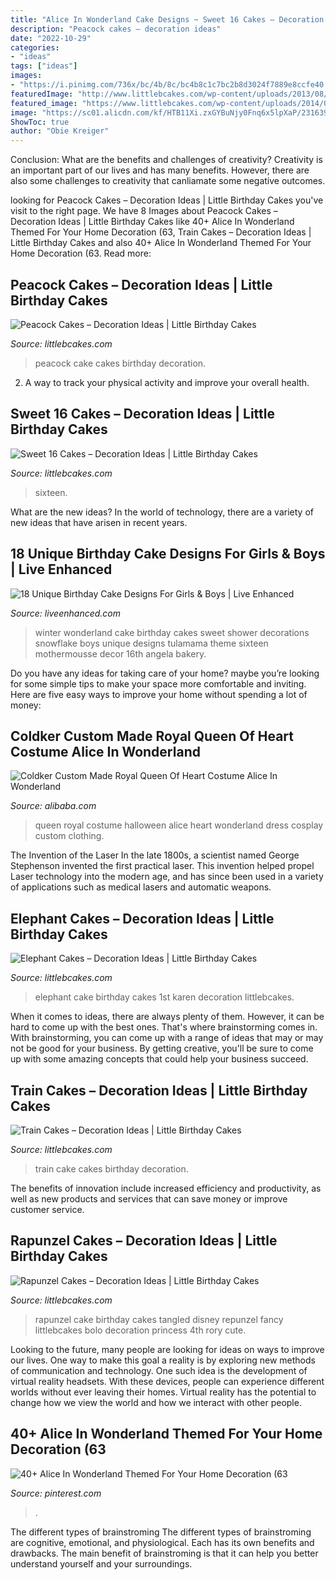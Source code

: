 ```yaml
---
title: "Alice In Wonderland Cake Designs ~ Sweet 16 Cakes – Decoration Ideas"
description: "Peacock cakes – decoration ideas"
date: "2022-10-29"
categories:
- "ideas"
tags: ["ideas"]
images:
- "https://i.pinimg.com/736x/bc/4b/8c/bc4b8c1c7bc2b8d3024f7889e8ccfe40.jpg"
featuredImage: "http://www.littlebcakes.com/wp-content/uploads/2013/08/Rapunzel-Cakes.jpg"
featured_image: "https://www.littlebcakes.com/wp-content/uploads/2014/02/Peacock-Cake-Ideas.jpg"
image: "https://sc01.alicdn.com/kf/HTB11Xi.zxGYBuNjy0Fnq6x5lpXaP/231639726/HTB11Xi.zxGYBuNjy0Fnq6x5lpXaP.jpg"
ShowToc: true
author: "Obie Kreiger"
---
```



Conclusion: What are the benefits and challenges of creativity?
Creativity is an important part of our lives and has many benefits. However, there are also some challenges to creativity that canliamate some negative outcomes.

	

		
looking for Peacock Cakes – Decoration Ideas | Little Birthday Cakes you've visit to the right page. We have 8 Images about Peacock Cakes – Decoration Ideas | Little Birthday Cakes like 40+ Alice In Wonderland Themed For Your Home Decoration (63, Train Cakes – Decoration Ideas | Little Birthday Cakes and also 40+ Alice In Wonderland Themed For Your Home Decoration (63. Read more:
		
    
## Peacock Cakes – Decoration Ideas | Little Birthday Cakes

<img loading=lazy src="https://www.littlebcakes.com/wp-content/uploads/2014/02/Peacock-Cake-Ideas.jpg" onerror="this.onerror=null;this.src='https://tse1.mm.bing.net/th?id=OIP.gVBzUWngRB1_0sMhLdhksAHaK6&amp;pid=15.1';" alt="Peacock Cakes – Decoration Ideas | Little Birthday Cakes">

_Source: littlebcakes.com_

>peacock cake cakes birthday decoration. 

	

2. A way to track your physical activity and improve your overall health.

    
## Sweet 16 Cakes – Decoration Ideas | Little Birthday Cakes

<img loading=lazy src="https://www.littlebcakes.com/wp-content/uploads/2014/02/Sweet-16-Cake-Ideas.jpg" onerror="this.onerror=null;this.src='https://tse4.mm.bing.net/th?id=OIP.YbbNUffOmahYdG1P8W8xIAHaLJ&amp;pid=15.1';" alt="Sweet 16 Cakes – Decoration Ideas | Little Birthday Cakes">

_Source: littlebcakes.com_

>sixteen. 

	

What are the new ideas?
In the world of technology, there are a variety of new ideas that have arisen in recent years.

    
## 18 Unique Birthday Cake Designs For Girls &amp; Boys | Live Enhanced

<img loading=lazy src="http://www.liveenhanced.com/wp-content/uploads/2018/02/Winter-Wonderland-Cakes-1.jpg" onerror="this.onerror=null;this.src='https://tse2.mm.bing.net/th?id=OIP.iLw68BCfenpFTe84ge7B1QHaLY&amp;pid=15.1';" alt="18 Unique Birthday Cake Designs For Girls &amp; Boys | Live Enhanced">

_Source: liveenhanced.com_

>winter wonderland cake birthday cakes sweet shower decorations snowflake boys unique designs tulamama theme sixteen mothermousse decor 16th angela bakery. 

	

Do you have any ideas for taking care of your home? maybe you’re looking for some simple tips to make your space more comfortable and inviting. Here are five easy ways to improve your home without spending a lot of money:

    
## Coldker Custom Made Royal Queen Of Heart Costume Alice In Wonderland

<img loading=lazy src="https://sc01.alicdn.com/kf/HTB11Xi.zxGYBuNjy0Fnq6x5lpXaP/231639726/HTB11Xi.zxGYBuNjy0Fnq6x5lpXaP.jpg" onerror="this.onerror=null;this.src='https://tse2.mm.bing.net/th?id=OIP.TTbuYoP8Vv5lLE1t7zE6SwHaKl&amp;pid=15.1';" alt="Coldker Custom Made Royal Queen Of Heart Costume Alice In Wonderland">

_Source: alibaba.com_

>queen royal costume halloween alice heart wonderland dress cosplay custom clothing. 

	

The Invention of the Laser
In the late 1800s, a scientist named George Stephenson invented the first practical laser. This invention helped propel Laser technology into the modern age, and has since been used in a variety of applications such as medical lasers and automatic weapons.

    
## Elephant Cakes – Decoration Ideas | Little Birthday Cakes

<img loading=lazy src="http://www.littlebcakes.com/wp-content/uploads/2014/05/Elephant-Cake-Images.jpg" onerror="this.onerror=null;this.src='https://tse2.mm.bing.net/th?id=OIP.lzlTJhX1_wAFufW09OdovQHaJ4&amp;pid=15.1';" alt="Elephant Cakes – Decoration Ideas | Little Birthday Cakes">

_Source: littlebcakes.com_

>elephant cake birthday cakes 1st karen decoration littlebcakes. 

	

When it comes to ideas, there are always plenty of them. However, it can be hard to come up with the best ones. That's where brainstorming comes in. With brainstorming, you can come up with a range of ideas that may or may not be good for your business. By getting creative, you'll be sure to come up with some amazing concepts that could help your business succeed.

    
## Train Cakes – Decoration Ideas | Little Birthday Cakes

<img loading=lazy src="http://www.littlebcakes.com/wp-content/uploads/2013/08/Train-Cake-Ideas.jpg" onerror="this.onerror=null;this.src='https://tse4.mm.bing.net/th?id=OIP.c8cHFkezdIaZzutrr2QQvQHaJ4&amp;pid=15.1';" alt="Train Cakes – Decoration Ideas | Little Birthday Cakes">

_Source: littlebcakes.com_

>train cake cakes birthday decoration. 

	

The benefits of innovation include increased efficiency and productivity, as well as new products and services that can save money or improve customer service.

    
## Rapunzel Cakes – Decoration Ideas | Little Birthday Cakes

<img loading=lazy src="http://www.littlebcakes.com/wp-content/uploads/2013/08/Rapunzel-Cakes.jpg" onerror="this.onerror=null;this.src='https://tse3.mm.bing.net/th?id=OIP.lkv30_yrQuSNxYihLhAUywHaJ4&amp;pid=15.1';" alt="Rapunzel Cakes – Decoration Ideas | Little Birthday Cakes">

_Source: littlebcakes.com_

>rapunzel cake birthday cakes tangled disney repunzel fancy littlebcakes bolo decoration princess 4th rory cute. 

	

Looking to the future, many people are looking for ideas on ways to improve our lives. One way to make this goal a reality is by exploring new methods of communication and technology. One such idea is the development of virtual reality headsets. With these devices, people can experience different worlds without ever leaving their homes. Virtual reality has the potential to change how we view the world and how we interact with other people.

    
## 40+ Alice In Wonderland Themed For Your Home Decoration (63

<img loading=lazy src="https://i.pinimg.com/736x/bc/4b/8c/bc4b8c1c7bc2b8d3024f7889e8ccfe40.jpg" onerror="this.onerror=null;this.src='https://tse1.mm.bing.net/th?id=OIP.03UHAVg3pwVTGviQJIDGvAHaLH&amp;pid=15.1';" alt="40+ Alice In Wonderland Themed For Your Home Decoration (63">

_Source: pinterest.com_

>. 

	

The different types of brainstroming
The different types of brainstroming are cognitive, emotional, and physiological. Each has its own benefits and drawbacks. The main benefit of brainstroming is that it can help you better understand yourself and your surroundings.

